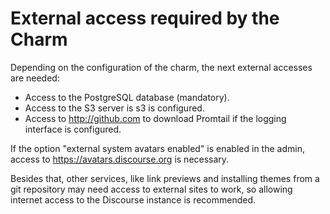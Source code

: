 # External access required by the Charm

Depending on the configuration of the charm, the next external accesses are needed:
 - Access to the PostgreSQL database (mandatory).
 - Access to the S3 server is s3 is configured.
 - Access to http://github.com to download Promtail if the logging interface is configured.

If the option "external system avatars enabled" is enabled in the admin, access
to https://avatars.discourse.org is necessary.

Besides that, other services, like link previews and installing themes from a git repository
may need access to external sites to work, so allowing internet access to the Discourse instance is
recommended.
